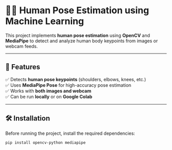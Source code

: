 # 🏃‍♂️ Human Pose Estimation using Machine Learning

This project implements **human pose estimation** using **OpenCV** and **MediaPipe** to detect and analyze human body keypoints from images or webcam feeds.

---

## 📌 Features
✅ Detects **human pose keypoints** (shoulders, elbows, knees, etc.)  
✅ Uses **MediaPipe Pose** for high-accuracy pose estimation  
✅ Works with **both images and webcam**  
✅ Can be run **locally** or on **Google Colab**  

---

## 🛠️ Installation

Before running the project, install the required dependencies:

```bash
pip install opencv-python mediapipe
